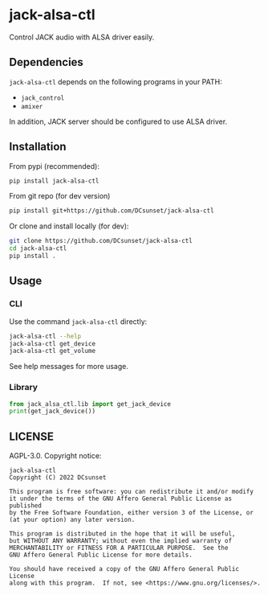 # jack-alsa-ctl

Control JACK audio with ALSA driver easily.

## Dependencies

`jack-alsa-ctl` depends on the following programs in your PATH:

* `jack_control`
* `amixer`

In addition, JACK server should be configured to use ALSA driver.


## Installation

From pypi (recommended):

```sh
pip install jack-alsa-ctl
```

From git repo (for dev version)

```sh
pip install git+https://github.com/DCsunset/jack-alsa-ctl
```

Or clone and install locally (for dev):

```sh
git clone https://github.com/DCsunset/jack-alsa-ctl
cd jack-alsa-ctl
pip install .
```

## Usage

### CLI

Use the command `jack-alsa-ctl` directly:

```sh
jack-alsa-ctl --help
jack-alsa-ctl get_device
jack-alsa-ctl get_volume
```

See help messages for more usage.

### Library

```py
from jack_alsa_ctl.lib import get_jack_device
print(get_jack_device())
```


## LICENSE

AGPL-3.0. Copyright notice:

    jack-alsa-ctl
    Copyright (C) 2022 DCsunset

    This program is free software: you can redistribute it and/or modify
    it under the terms of the GNU Affero General Public License as published
    by the Free Software Foundation, either version 3 of the License, or
    (at your option) any later version.

    This program is distributed in the hope that it will be useful,
    but WITHOUT ANY WARRANTY; without even the implied warranty of
    MERCHANTABILITY or FITNESS FOR A PARTICULAR PURPOSE.  See the
    GNU Affero General Public License for more details.

    You should have received a copy of the GNU Affero General Public License
    along with this program.  If not, see <https://www.gnu.org/licenses/>.

